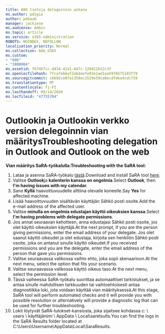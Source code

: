 ```yaml
---
title: 606 tietoja delegoinnin aikana
ms.author: pdigia
author: pebaum
manager: jackiesm
ms.audience: Admin
ms.topic: article
ms.service: o365-administration
ROBOTS: NOINDEX, NOFOLLOW
localization_priority: Normal
ms.collection: Adm_O365
ms.custom:
- "606"
- "3800004"
ms.assetid: f67467cc-d434-41e1-847c-120412b12c3f
ms.openlocfilehash: 7fca7eb6af2abdaefe03e1ae5aa5976575183f79
ms.sourcegitcommit: c6692ce0fa1358ec3529e59ca0ecdfdea4cdc759
ms.translationtype: MT
ms.contentlocale: fi-FI
ms.lasthandoff: 09/14/2020
ms.locfileid: "47755704"
---
```

# <a name="troubleshooting-delegation-in-outlook-and-outlook-on-the-web"></a><span data-ttu-id="1ab72-102">Outlookin ja Outlookin verkko version delegoinnin vian määritys</span><span class="sxs-lookup"><span data-stu-id="1ab72-102">Troubleshooting delegation in Outlook and Outlook on the web</span></span>

<span data-ttu-id="1ab72-103">**Vian määritys SaRA-työkalulla:**</span><span class="sxs-lookup"><span data-stu-id="1ab72-103">**Troubleshooting with the SaRA tool:**</span></span>

1. <span data-ttu-id="1ab72-104">Lataa ja asenna SaRA-työkalu [tästä](https://aka.ms/SaRA-SkypeForBusinessSignIn).</span><span class="sxs-lookup"><span data-stu-id="1ab72-104">Download and install SaRA tool [here](https://aka.ms/SaRA-SkypeForBusinessSignIn).</span></span>
1. <span data-ttu-id="1ab72-105">Valitse **Outlook**ja **kalenterin kanssa on ongelmia**.</span><span class="sxs-lookup"><span data-stu-id="1ab72-105">Select **Outlook**, then **I'm having issues with my calendar**.</span></span>
1. <span data-ttu-id="1ab72-106">Sano **Kyllä** haavoittuvuudelle alttiina olevalle koneelle.</span><span class="sxs-lookup"><span data-stu-id="1ab72-106">Say **Yes** for affected machine.</span></span>
1. <span data-ttu-id="1ab72-107">Lisää haavoittuvuuden sisältävän käyttäjän Sähkö posti osoite.</span><span class="sxs-lookup"><span data-stu-id="1ab72-107">Add the e-mail address of the affected user.</span></span>
1. <span data-ttu-id="1ab72-108">Valitse **minulla on ongelmia edustajan käyttö oikeuksien kanssa**.</span><span class="sxs-lookup"><span data-stu-id="1ab72-108">Select **I'm having problems with delegate permissions**.</span></span>
1. <span data-ttu-id="1ab72-109">Jos annat seuraavan kehotteen, anna edustajasi Sähkö posti osoite, jos olet käyttö oikeuksien käyttäjä.</span><span class="sxs-lookup"><span data-stu-id="1ab72-109">At the next prompt, if you are the person giving permissions, enter the email address of your delegate.</span></span> <span data-ttu-id="1ab72-110">Jos olet saanut käyttö oikeudet ja olet edustaja, kirjoita sen henkilön Sähkö posti osoite, joka on antanut sinulle käyttö oikeudet.</span><span class="sxs-lookup"><span data-stu-id="1ab72-110">If you received permissions and you are the delegate, enter the email address of the person that gave you permissions.</span></span>
1. <span data-ttu-id="1ab72-111">Valitse seuraavassa valikossa vaihto ehto, joka sopii skenaarioon.</span><span class="sxs-lookup"><span data-stu-id="1ab72-111">At the next menu, select the option that fits your scenario.</span></span>
1. <span data-ttu-id="1ab72-112">Valitse seuraavassa valikossa käyttö oikeus taso.</span><span class="sxs-lookup"><span data-stu-id="1ab72-112">At the next menu, select the permission level.</span></span>
1. <span data-ttu-id="1ab72-113">Tässä vaiheessa SaRA-työkalu suorittaa automaattiset tarkistukset, ja se antaa sinulle mahdollisen tarkkuuden tai vaihtoehtoisesti antaa diagnostiikka loki, jota voidaan käyttää vian määrityksessä.</span><span class="sxs-lookup"><span data-stu-id="1ab72-113">At this stage, SaRA tool will perform automated checks and it will provide you with possible resolution or alternatively will provide a diagnostic log that can be used for further troubleshooting.</span></span>
1. <span data-ttu-id="1ab72-114">Lokit löytyvät SaRA-tulokset-kansiosta, joka sijaitsee kohdassa c: \ users \ käyttäjänimi \ AppData \ Local\saretsults.</span><span class="sxs-lookup"><span data-stu-id="1ab72-114">You can find the logs in the SaRA Results folder located at C:\Users\Username\AppData\Local\SaraResults.</span></span>
